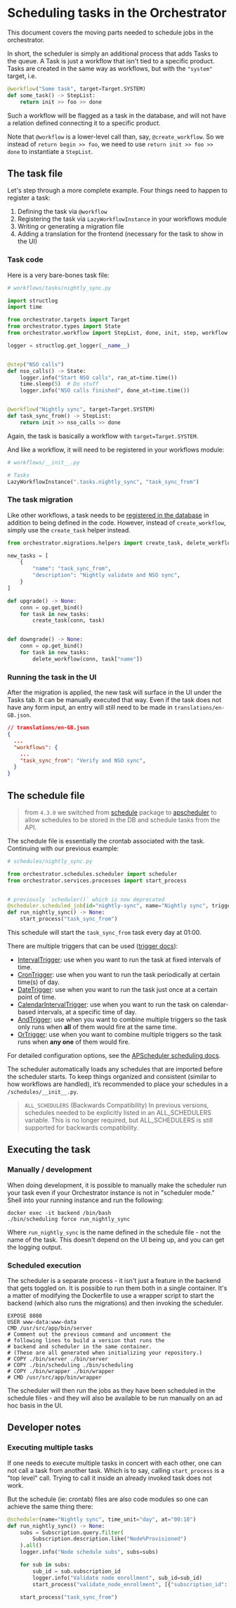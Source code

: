# Scheduling tasks in the Orchestrator

This document covers the moving parts needed to schedule jobs in the orchestrator.

In short, the scheduler is simply an additional process that adds Tasks to the queue.
A Task is just a workflow that isn't tied to a specific product.
Tasks are created in the same way as workflows, but with the `"system"` target, i.e.

```python
@workflow("Some task", target=Target.SYSTEM)
def some_task() -> StepList:
    return init >> foo >> done
```

Such a workflow will be flagged as a task in the database, and will not have a relation defined connecting it to a specific product.

Note that `@workflow` is a lower-level call than, say, `@create_workflow`.
So we instead of `return begin >> foo`, we need to use `return init >> foo >> done` to instantiate a `StepList`.

## The task file

Let's step through a more complete example.
Four things need to happen to register a task:

1. Defining the task via `@workflow`
2. Registering the task via `LazyWorkflowInstance` in your workflows module
3. Writing or generating a migration file
4. Adding a translation for the frontend (necessary for the task to show in the UI)

### Task code

Here is a very bare-bones task file:

```python
# workflows/tasks/nightly_sync.py

import structlog
import time

from orchestrator.targets import Target
from orchestrator.types import State
from orchestrator.workflow import StepList, done, init, step, workflow

logger = structlog.get_logger(__name__)


@step("NSO calls")
def nso_calls() -> State:
    logger.info("Start NSO calls", ran_at=time.time())
    time.sleep(5)  # Do stuff
    logger.info("NSO calls finished", done_at=time.time())


@workflow("Nightly sync", target=Target.SYSTEM)
def task_sync_from() -> StepList:
    return init >> nso_calls >> done
```

Again, the task is basically a workflow with `target=Target.SYSTEM`.

And like a workflow, it will need to be registered in your workflows module:

```python
# workflows/__init__.py

# Tasks
LazyWorkflowInstance(".tasks.nightly_sync", "task_sync_from")
```

### The task migration

Like other workflows, a task needs to be [registered in the database][registering-workflows]
in addition to being defined in the code.
However, instead of `create_workflow`, simply use the `create_task` helper instead.

```python
from orchestrator.migrations.helpers import create_task, delete_workflow

new_tasks = [
    {
        "name": "task_sync_from",
        "description": "Nightly validate and NSO sync",
    }
]

def upgrade() -> None:
    conn = op.get_bind()
    for task in new_tasks:
        create_task(conn, task)


def downgrade() -> None:
    conn = op.get_bind()
    for task in new_tasks:
        delete_workflow(conn, task["name"])
```

### Running the task in the UI

After the migration is applied, the new task will surface in the UI under the Tasks tab.
It can be manually executed that way.
Even if the task does not have any form input, an entry will still need to be made in `translations/en-GB.json`.

```json
// translations/en-GB.json
{
  ...
  "workflows": {
    ...
    "task_sync_from": "Verify and NSO sync",
  }
}
```

## The schedule file

> from `4.3.0` we switched from [schedule] package to [apscheduler] to allow schedules to be stored in the DB and schedule tasks from the API.

The schedule file is essentially the crontab associated with the task.
Continuing with our previous example:

```python
# schedules/nightly_sync.py

from orchestrator.schedules.scheduler import scheduler
from orchestrator.services.processes import start_process


# previously `scheduler()` which is now deprecated
@scheduler.scheduled_job(id="nightly-sync", name="Nightly sync", trigger="cron", hour=1)
def run_nightly_sync() -> None:
    start_process("task_sync_from")
```

This schedule will start the `task_sync_from` task every day at 01:00.

There are multiple triggers that can be used ([trigger docs]):

- [IntervalTrigger]: use when you want to run the task at fixed intervals of time.
- [CronTrigger]: use when you want to run the task periodically at certain time(s) of day.
- [DateTrigger]: use when you want to run the task just once at a certain point of time.
- [CalendarIntervalTrigger]: use when you want to run the task on calendar-based intervals, at a specific time of day.
- [AndTrigger]: use when you want to combine multiple triggers so the task only runs when **all** of them would fire at the same time.
- [OrTrigger]: use when you want to combine multiple triggers so the task runs when **any one** of them would fire.

For detailed configuration options, see the [APScheduler scheduling docs].

The scheduler automatically loads any schedules that are imported before the scheduler starts.
To keep things organized and consistent (similar to how workflows are handled), it’s recommended to place your schedules in a `/schedules/__init__.py`.

> `ALL_SCHEDULERS` (Backwards Compatibility)
> In previous versions, schedules needed to be explicitly listed in an ALL_SCHEDULERS variable.
> This is no longer required, but ALL_SCHEDULERS is still supported for backwards compatibility.


## Executing the task

### Manually / development

When doing development, it is possible to manually make the scheduler run your task even if your Orchestrator instance is not in "scheduler mode." Shell into your running instance and run the following:

```shell
docker exec -it backend /bin/bash
./bin/scheduling force run_nightly_sync
```

Where `run_nightly_sync` is the name defined in the schedule file - not the name of the task.
This doesn't depend on the UI being up, and you can get the logging output.

### Scheduled execution

The scheduler is a separate process - it isn't just a feature in the backend that gets toggled on. It is possible to run them both in a single container. It's a matter of modifying the Dockerfile to use a wrapper script to start the backend (which also runs the migrations) and then invoking the scheduler.

```docker
EXPOSE 8080
USER www-data:www-data
CMD /usr/src/app/bin/server
# Comment out the previous command and uncomment the
# following lines to build a version that runs the
# backend and scheduler in the same container.
# (These are all generated when initializing your repository.)
# COPY ./bin/server ./bin/server
# COPY ./bin/scheduling ./bin/scheduling
# COPY ./bin/wrapper ./bin/wrapper
# CMD /usr/src/app/bin/wrapper
```

The scheduler will then run the jobs as they have been scheduled in the schedule files - and they will also be available to be run manually on an ad hoc basis in the UI.

## Developer notes

### Executing multiple tasks

If one needs to execute multiple tasks in concert with each other, one can not call a task from another task. Which is to say, calling `start_process` is a "top level" call. Trying to call it inside an already invoked task does not work.

But the schedule (ie: crontab) files are also code modules so one can achieve the same thing there:

```python
@scheduler(name="Nightly sync", time_unit="day", at="00:10")
def run_nightly_sync() -> None:
    subs = Subscription.query.filter(
        Subscription.description.like("Node%Provisioned")
    ).all()
    logger.info("Node schedule subs", subs=subs)

    for sub in subs:
        sub_id = sub.subscription_id
        logger.info("Validate node enrollment", sub_id=sub_id)
        start_process("validate_node_enrollment", [{"subscription_id": sub_id}])

    start_process("task_sync_from")
```

[schedule]: https://pypi.org/project/schedule/
[apscheduler]: https://pypi.org/project/APScheduler/
[IntervalTrigger]: https://apscheduler.readthedocs.io/en/master/api.html#apscheduler.triggers.interval.IntervalTrigger
[CronTrigger]: https://apscheduler.readthedocs.io/en/master/api.html#apscheduler.triggers.cron.CronTrigger
[DateTrigger]: https://apscheduler.readthedocs.io/en/master/api.html#apscheduler.triggers.date.DateTrigger
[CalendarIntervalTrigger]: https://apscheduler.readthedocs.io/en/master/api.html#apscheduler.triggers.calendarinterval.CalendarIntervalTrigger
[AndTrigger]: https://apscheduler.readthedocs.io/en/master/api.html#apscheduler.triggers.combining.AndTrigger
[OrTrigger]: https://apscheduler.readthedocs.io/en/master/api.html#apscheduler.triggers.combining.OrTrigger
[APScheduler scheduling docs]: https://apscheduler.readthedocs.io/en/master/userguide.html#scheduling-tasks
[trigger docs]: https://apscheduler.readthedocs.io/en/master/api.html#triggers
[registering-workflows]: ../../../getting-started/workflows#register-workflows

